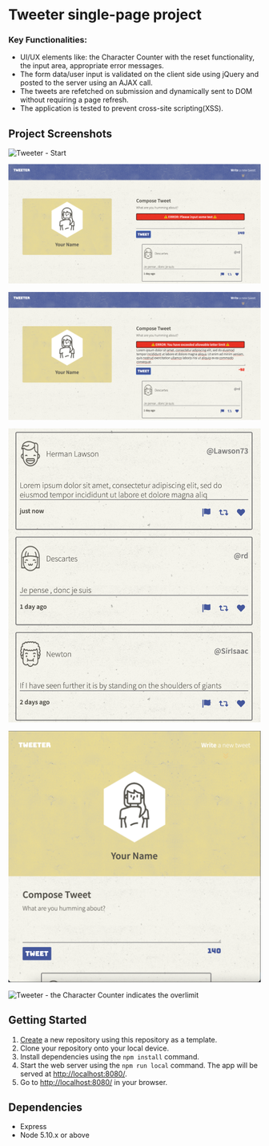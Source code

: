 # Tweeter single-page project

### Key Functionalities:
- UI/UX elements like: the Character Counter with the reset functionality, the input area, appropriate error messages. 
- The form data/user input is validated on the client side using jQuery and posted to the server using an AJAX call.
- The tweets are refetched on submission and dynamically sent to DOM without requiring a page refresh.
- The application is tested to prevent cross-site scripting(XSS).


##  Project Screenshots

![Tweeter - Start](https://github.com/EvilDoll69/tweeter/blob/master/screenshots/Start%20tweeting.png)

![Tweeter - Error Message: if the text area is empty and tweet button is clicked](https://github.com/EvilDoll69/tweeter/blob/master/screenshots/Empty%20tweet%20Error%20message.png)

![Tweeter - Error message: character overlimit](https://github.com/EvilDoll69/tweeter/blob/master/screenshots/Exceeded%20Limit%20Error%20message.png)

![Posted tweets appearance](https://github.com/EvilDoll69/tweeter/blob/master/screenshots/Tweets%20appearance.png)

![Tweeter - Small device appearance](https://github.com/EvilDoll69/tweeter/blob/master/screenshots/Small%20device%20appearance.png)

![Tweeter - the Character Counter indicates the overlimit](https://github.com/EvilDoll69/tweeter/blob/master/screenshots/the%20Character%20Counter%20indicates%20overlimit.png)


## Getting Started

1. [Create](https://docs.github.com/en/repositories/creating-and-managing-repositories/creating-a-repository-from-a-template) a new repository using this repository as a template.
2. Clone your repository onto your local device.
3. Install dependencies using the `npm install` command.
3. Start the web server using the `npm run local` command. The app will be served at <http://localhost:8080/>.
4. Go to <http://localhost:8080/> in your browser.

## Dependencies

- Express
- Node 5.10.x or above
